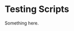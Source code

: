 [title]: # (Testing Scripts)
[tags]: # (XXX)
[priority]: # (3078)
# Testing Scripts
Something here.
